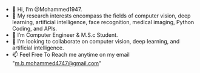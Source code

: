 - 👋 Hi, I’m @Mohammed1947.
- 👀 My research interests encompass the fields of computer vision, deep learning, artificial intelligence, face recognition, medical imaging, Python Coding, and APIs.
- 🌱 I’m Computer Engineer & M.S.c Student.
- :rocket: I’m looking to collaborate on computer vision, deep learning, and artificial intelligence.
- 📫 Feel Free To Reach me anytime on my email "m.b.mohammed4747@gmail.com"
